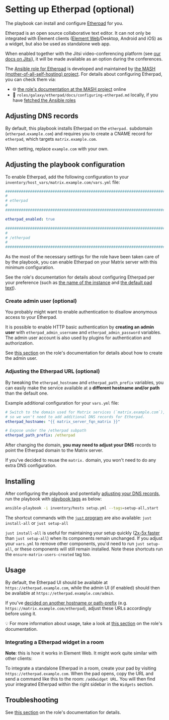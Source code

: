 <!--
SPDX-FileCopyrightText: 2021 - 2024 Slavi Pantaleev
SPDX-FileCopyrightText: 2021 Béla Becker
SPDX-FileCopyrightText: 2021 pushytoxin
SPDX-FileCopyrightText: 2022 Jim Myhrberg
SPDX-FileCopyrightText: 2022 Nikita Chernyi
SPDX-FileCopyrightText: 2022 felixx9
SPDX-FileCopyrightText: 2024 - 2025 Suguru Hirahara

SPDX-License-Identifier: AGPL-3.0-or-later
-->

# Setting up Etherpad (optional)

The playbook can install and configure [Etherpad](https://etherpad.org) for you.

Etherpad is an open source collaborative text editor. It can not only be integrated with Element clients ([Element Web](configuring-playbook-client-element-web.md)/Desktop, Android and iOS) as a widget, but also be used as standalone web app.

When enabled together with the Jitsi video-conferencing platform (see [our docs on Jitsi](configuring-playbook-jitsi.md)), it will be made available as an option during the conferences.

The [Ansible role for Etherpad](https://github.com/mother-of-all-self-hosting/ansible-role-etherpad) is developed and maintained by [the MASH (mother-of-all-self-hosting) project](https://github.com/mother-of-all-self-hosting). For details about configuring Etherpad, you can check them via:

- 🌐 [the role's documentation at the MASH project](https://github.com/mother-of-all-self-hosting/ansible-role-etherpad/blob/main/docs/configuring-etherpad.md) online
- 📁 `roles/galaxy/etherpad/docs/configuring-etherpad.md` locally, if you have [fetched the Ansible roles](installing.md#update-ansible-roles)

## Adjusting DNS records

By default, this playbook installs Etherpad on the `etherpad.` subdomain (`etherpad.example.com`) and requires you to create a CNAME record for `etherpad`, which targets `matrix.example.com`.

When setting, replace `example.com` with your own.

## Adjusting the playbook configuration

To enable Etherpad, add the following configuration to your `inventory/host_vars/matrix.example.com/vars.yml` file:

```yaml
########################################################################
#                                                                      #
# etherpad                                                             #
#                                                                      #
########################################################################

etherpad_enabled: true

########################################################################
#                                                                      #
# /etherpad                                                            #
#                                                                      #
########################################################################
```

As the most of the necessary settings for the role have been taken care of by the playbook, you can enable Etherpad on your Matrix server with this minimum configuration.

See the role's documentation for details about configuring Etherpad per your preference (such as [the name of the instance](https://github.com/mother-of-all-self-hosting/ansible-role-etherpad/blob/main/docs/configuring-etherpad.md#set-the-name-of-the-instance-optional) and [the default pad text](https://github.com/mother-of-all-self-hosting/ansible-role-etherpad/blob/main/docs/configuring-etherpad.md#set-the-default-text-optional)).

### Create admin user (optional)

You probably might want to enable authentication to disallow anonymous access to your Etherpad.

It is possible to enable HTTP basic authentication by **creating an admin user** with `etherpad_admin_username` and `etherpad_admin_password` variables. The admin user account is also used by plugins for authentication and authorization.

See [this section](https://github.com/mother-of-all-self-hosting/ansible-role-etherpad/blob/main/docs/configuring-etherpad.md#create-admin-user-optional) on the role's documentation for details about how to create the admin user.

### Adjusting the Etherpad URL (optional)

By tweaking the `etherpad_hostname` and `etherpad_path_prefix` variables, you can easily make the service available at a **different hostname and/or path** than the default one.

Example additional configuration for your `vars.yml` file:

```yaml
# Switch to the domain used for Matrix services (`matrix.example.com`),
# so we won't need to add additional DNS records for Etherpad.
etherpad_hostname: "{{ matrix_server_fqn_matrix }}"

# Expose under the /etherpad subpath
etherpad_path_prefix: /etherpad
```

After changing the domain, **you may need to adjust your DNS** records to point the Etherpad domain to the Matrix server.

If you've decided to reuse the `matrix.` domain, you won't need to do any extra DNS configuration.

## Installing

After configuring the playbook and potentially [adjusting your DNS records](#adjusting-dns-records), run the playbook with [playbook tags](playbook-tags.md) as below:

<!-- NOTE: let this conservative command run (instead of install-all) to make it clear that failure of the command means something is clearly broken. -->
```sh
ansible-playbook -i inventory/hosts setup.yml --tags=setup-all,start
```

The shortcut commands with the [`just` program](just.md) are also available: `just install-all` or `just setup-all`

`just install-all` is useful for maintaining your setup quickly ([2x-5x faster](../CHANGELOG.md#2x-5x-performance-improvements-in-playbook-runtime) than `just setup-all`) when its components remain unchanged. If you adjust your `vars.yml` to remove other components, you'd need to run `just setup-all`, or these components will still remain installed. Note these shortcuts run the `ensure-matrix-users-created` tag too.

## Usage

By default, the Etherpad UI should be available at `https://etherpad.example.com`, while the admin UI (if enabled) should then be available at `https://etherpad.example.com/admin`.

If you've [decided on another hostname or path-prefix](#adjusting-the-etherpad-url-optional) (e.g. `https://matrix.example.com/etherpad`), adjust these URLs accordingly before using it.

💡 For more information about usage, take a look at [this section](https://github.com/mother-of-all-self-hosting/ansible-role-etherpad/blob/main/docs/configuring-etherpad.md#usage) on the role's documentation.

### Integrating a Etherpad widget in a room

**Note**: this is how it works in Element Web. It might work quite similar with other clients:

To integrate a standalone Etherpad in a room, create your pad by visiting `https://etherpad.example.com`. When the pad opens, copy the URL and send a command like this to the room: `/addwidget URL`. You will then find your integrated Etherpad within the right sidebar in the `Widgets` section.

## Troubleshooting

See [this section](https://github.com/mother-of-all-self-hosting/ansible-role-etherpad/blob/main/docs/configuring-etherpad.md#troubleshooting) on the role's documentation for details.
